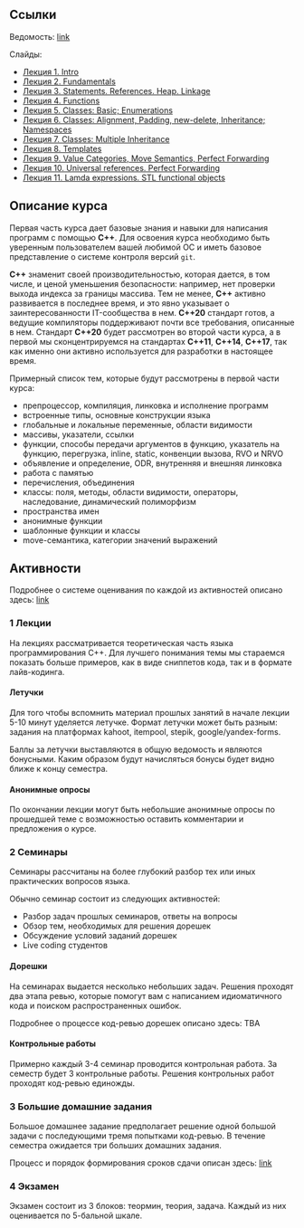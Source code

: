 ## Ссылки

Ведомость: [link](https://docs.google.com/spreadsheets/d/1vfAQxIluCHa0oERst2FGqviX_dBbGlQX8dDOtg1jMW8/edit)

Слайды:
- [Лекция 1. Intro](https://github.com/cpp-practice/cpp-public-2223/blob/main/semester-1/lec-01-01.pdf)
- [Лекция 2. Fundamentals](https://github.com/cpp-practice/cpp-public-2223/blob/main/semester-1/lec-01-02.pdf)
- [Лекция 3. Statements. References. Heap. Linkage](https://github.com/cpp-practice/cpp-public-2223/blob/main/semester-1/lec-01-03.pdf)
- [Лекция 4. Functions](https://github.com/cpp-practice/cpp-public-2223/blob/main/semester-1/lec-01-04.pdf)
- [Лекция 5. Classes: Basic; Enumerations](https://github.com/cpp-practice/cpp-public-2223/blob/main/semester-1/lec-01-05.pdf)
- [Лекция 6. Classes: Alignment, Padding, new-delete, Inheritance; Namespaces](https://github.com/cpp-practice/cpp-public-2223/blob/main/semester-1/lec-01-06.pdf)
- [Лекция 7. Classes: Multiple Inheritance](https://github.com/cpp-practice/cpp-public-2223/blob/main/semester-1/lec-01-07.pdf)
- [Лекция 8. Templates](https://github.com/cpp-practice/cpp-public-2223/blob/main/semester-1/lec-01-08.pdf)
- [Лекция 9. Value Categories, Move Semantics, Perfect Forwarding](https://github.com/cpp-practice/cpp-public-2223/blob/main/semester-1/lec-01-09.adoc)
- [Лекция 10. Universal references. Perfect Forwarding](https://github.com/cpp-practice/cpp-public-2223/blob/main/semester-1/lec-01-10.pdf)
- [Лекция 11. Lamda expressions. STL functional objects](https://github.com/cpp-practice/cpp-public-2223/blob/main/semester-1/lec-01-11.pdf)

## Описание курса

Первая часть курса дает базовые знания и навыки для написания программ с помощью **С++**. Для освоения курса необходимо быть уверенным пользователем вашей любимой ОС и иметь базовое представление о системе контроля версий `git`.

**C++** знаменит своей производительностью, которая дается, в том числе, и ценой уменьшения безопасности: например, нет проверки выхода индекса за границы массива. Тем не менее, **C++** активно развивается в последнее время, и это явно указывает о заинтересованности IT-сообщества в нем. **C++20** стандарт готов, а ведущие компиляторы поддерживают почти все требования, описанные в нем. Стандарт **C++20** будет рассмотрен во второй части курса, а в первой мы сконцентрируемся на стандартах **C++11**, **C++14**, **C++17**, так как именно они активно используется для разработки в настоящее время.

Примерный список тем, которые будут рассмотрены в первой части курса:

 - препроцессор, компиляция, линковка и исполнение программ
 - встроенные типы, основные конструкции языка
 - глобальные и локальные переменные, области видимости
 - массивы, указатели, ссылки
 - функции, способы передачи аргументов в функцию, указатель на функцию, перегрузка, inline, static, конвенции вызова, RVO и NRVO
 - объявление и определение, ODR, внутренняя и внешняя линковка
 - работа с памятью
 - перечисления, объединения
 - классы: поля, методы, области видимости, операторы, наследование, динамический полиморфизм
 - пространства имен
 - анонимные функции
 - шаблонные функции и классы
 - move-семантика, категории значений выражений

## Активности

Подробнее о системе оценивания по каждой из активностей описано здесь: [link](https://github.com/cpp-practice/cpp-public-2223/blob/main/semester-1/grading.md)

### 1 Лекции

На лекциях рассматривается теоретическая часть языка программирования С++. 
Для лучшего понимания темы мы стараемся показать больше примеров, как в виде сниппетов кода, так и в формате лайв-кодинга.

#### Летучки

Для того чтобы вспомнить материал прошлых занятий в начале лекции 5-10 минут уделяется летучке. Формат летучки может быть разным: задания на платформах kahoot, itempool, stepik, google/yandex-forms.

Баллы за летучки выставляются в общую ведомость и являются бонусными.
Каким образом будут начисляться бонусы будет видно ближе к концу семестра.

#### Анонимные опросы

По окончании лекции могут быть небольшие анонимные опросы по прошедшей теме с возможностью оставить комментарии и предложения о курсе.

### 2 Семинары

Семинары рассчитаны на более глубокий разбор тех или иных практических вопросов языка.

Обычно семинар состоит из следующих активностей:

 - Разбор задач прошлых семинаров, ответы на вопросы
 - Обзор тем, необходимых для решения дорешек
 - Обсуждение условий заданий дорешек
 - Live coding студентов

#### Дорешки

На семинарах выдается несколько небольших задач. 
Решения проходят два этапа ревью, которые помогут вам с написанием идиоматичного кода и поиском распространенных ошибок.

Подробнее о процессе код-ревью дорешек описано здесь: TBA

#### Контрольные работы

Примерно каждый 3-4 семинар проводится контрольная работа. За семестр будет 3 контрольные работы.
Решения контрольных работ проходят код-ревью единожды.

### 3 Большие домашние задания

Большое домашнее задание предполагает решение одной большой задачи с последующими тремя попытками код-ревью. В течение семестра ожидается три больших домашних задания.

Процесс и порядок формирования сроков сдачи описан здесь: [link](https://docs.google.com/document/d/1jRe4kkmBiv0_yeJPx4p8AojyHgW5nIpRR9l-M_CZICU/edit?usp=sharing)

### 4 Экзамен

Экзамен состоит из 3 блоков: теормин, теория, задача. Каждый из них оценивается по 5-бальной шкале.
